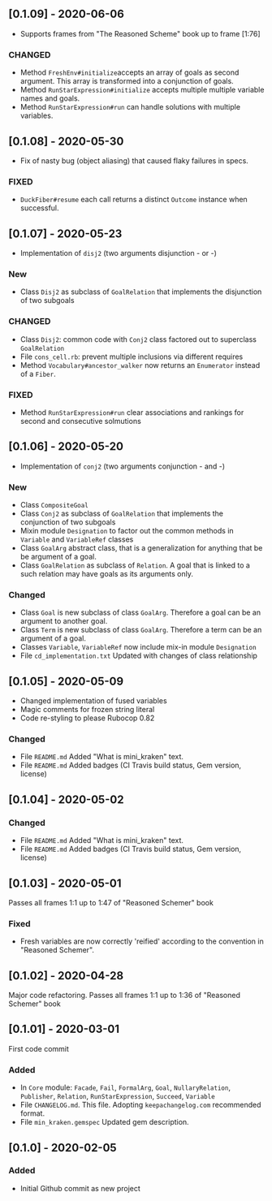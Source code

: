 ## [0.1.09] - 2020-06-06
- Supports frames from "The Reasoned Scheme" book up to frame [1:76]

### CHANGED
- Method `FreshEnv#initialize`accepts an array of goals as second argument. This array is transformed into a conjunction of goals.
- Method `RunStarExpression#initialize` accepts multiple multiple variable names and goals.
- Method `RunStarExpression#run` can handle solutions with multiple variables.

## [0.1.08] - 2020-05-30
- Fix of nasty bug (object aliasing) that caused flaky failures in specs.

### FIXED
- `DuckFiber#resume` each call returns a distinct `Outcome` instance when successful.

## [0.1.07] - 2020-05-23
- Implementation of `disj2` (two arguments disjunction - or -)

### New
- Class `Disj2` as subclass of `GoalRelation` that implements the disjunction of two subgoals

### CHANGED
- Class `Disj2`: common code with `Conj2` class factored out to superclass `GoalRelation`
- File `cons_cell.rb`: prevent multiple inclusions via different requires
- Method `Vocabulary#ancestor_walker` now returns an `Enumerator` instead of a `Fiber`.

### FIXED
- Method `RunStarExpression#run` clear associations and rankings for second and consecutive solmutions


## [0.1.06] - 2020-05-20
- Implementation of `conj2` (two arguments conjunction - and -)

### New
- Class `CompositeGoal`
- Class `Conj2` as subclass of `GoalRelation` that implements the conjunction of two subgoals
- Mixin module `Designation` to factor out the common methods in `Variable` and `VariableRef` classes
- Class `GoalArg` abstract class, that is a generalization for anything that be be argument of a goal.
- Class `GoalRelation` as subclass of `Relation`. A goal that is linked to a such relation may have goals as its arguments only.

### Changed
- Class `Goal` is new subclass of class `GoalArg`. Therefore a goal can be an argument to another goal.
- Class `Term` is new subclass of class `GoalArg`. Therefore a term can be an argument of a goal.
- Classes `Variable`, `VariableRef` now include mix-in module `Designation`
- File `cd_implementation.txt` Updated with changes of class relationship

## [0.1.05] - 2020-05-09
- Changed implementation of fused variables  
- Magic comments for frozen string literal
- Code re-styling to please Rubocop 0.82

### Changed
- File `README.md` Added "What is mini_kraken" text.
- File `README.md` Added badges (CI Travis build status, Gem version, license)

## [0.1.04] - 2020-05-02
### Changed
- File `README.md` Added "What is mini_kraken" text.
- File `README.md` Added badges (CI Travis build status, Gem version, license)

## [0.1.03] - 2020-05-01
Passes all frames 1:1 up to 1:47 of "Reasoned Schemer" book

### Fixed
- Fresh variables are now correctly 'reified' according to the convention in "Reasoned Schemer".

## [0.1.02] - 2020-04-28
Major code refactoring. Passes all frames 1:1 up to 1:36 of "Reasoned Schemer" book

## [0.1.01] - 2020-03-01
First code commit
### Added
- In `Core` module: `Facade`, `Fail`, `FormalArg`, `Goal`, `NullaryRelation`, `Publisher`, `Relation`, `RunStarExpression`, `Succeed`, `Variable`
- File `CHANGELOG.md`. This file. Adopting `keepachangelog.com` recommended format.
- File `min_kraken.gemspec` Updated gem description.

## [0.1.0] - 2020-02-05
### Added
- Initial Github commit as new project